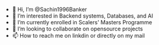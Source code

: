 - 👋 Hi, I’m @Sachin1996Banker
- 👀 I’m interested in Backend systems, Databases, and AI
- 🌱 I’m currently enrolled in Scalers' Masters Programme
- 💞️ I’m looking to collaborate on opensource projects
- 📫 How to reach me on linkdin or directly on my mail

<!---
Sachin1996Banker/Sachin1996Banker is a ✨ special ✨ repository because its `README.md` (this file) appears on your GitHub profile.
You can click the Preview link to take a look at your changes.
--->
